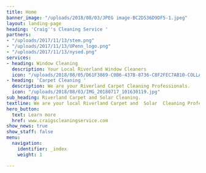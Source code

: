 ```yaml
---
title: Home
banner_image: "/uploads/2018/08/03/JPEG image-BC2D536D9DF5-1.jpeg"
layout: landing-page
heading: 'Craig''s Cleaning Service '
partners:
- "/uploads/2017/11/13/stem.png"
- "/uploads/2017/11/13/UPenn_logo.png"
- "/uploads/2017/11/13/nysed.png"
services:
- heading: Window Cleaning
  description: Your Local Riverland Window Cleaners
  icon: "/uploads/2018/08/05/D61F3869-C0B6-437B-8736-C8F2FEC7AB10-COLLAGE.jpg"
- heading: 'Carpet Cleaning '
  description: We are your Riverland Carpet Cleaning Professionals.
  icon: "/uploads/2018/08/03/IMG_20180717_101630119.jpg"
sub_heading: Riverland Carpet and Solar Cleaning.
textline: We are your local Riverland Carpet and  Solar  Cleaning Professionals .
hero_button:
  text: Learn more
  href: www.craigscleaningservice.com
show_news: true
show_staff: false
menu:
  navigation:
    identifier: _index
    weight: 1

---
```

